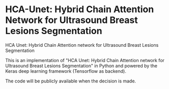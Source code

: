 # HCA-Unet: Hybrid Chain Attention Network for Ultrasound Breast Lesions Segmentation
HCA Unet: Hybrid Chain Attention network for Ultrasound Breast Lesions Segmentation

This is an implementation of "HCA Unet: Hybrid Chain Attention network for Ultrasound Breast Lesions Segmentation" in Python and powered by the Keras deep learning framework (Tensorflow as backend). 

The code will be publicly available when the decision is made. 
